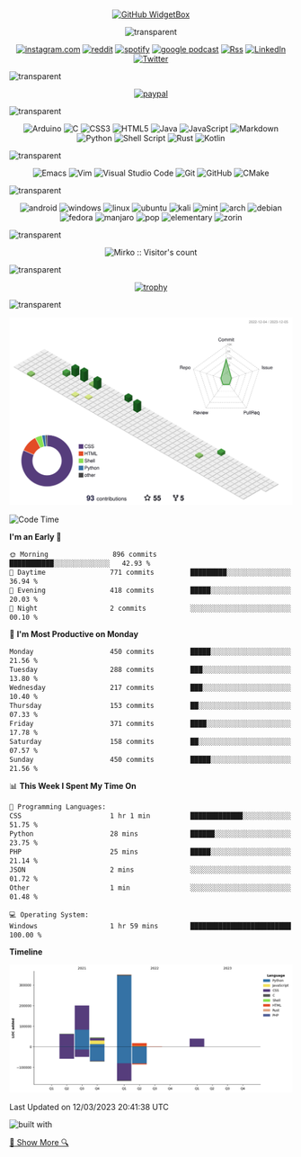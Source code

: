 #
 
<div align="center">
 
 [![GitHub WidgetBox](https://github-widgetbox.vercel.app/api/profile?username=Mirko-r&data=followers,repositories,stars,commits)](https://github.com/Jurredr/github-widgetbox)

![transparent](https://capsule-render.vercel.app/api?type=transparent&fontColor=703ee5&text=Social&height=150&fontSize=60)
 
[![instagram.com](https://img.shields.io/badge/Instagram-E4405F?style=for-the-badge&logo=instagram&logoColor=white)](https://instagram.com/mirko_rovere/)
[![reddit](https://img.shields.io/badge/Reddit-FF4500?style=for-the-badge&logo=reddit&logoColor=white)](https://reddit.com/user/mirkou)
[![spotify](https://img.shields.io/badge/Spotify-1ED760?&style=for-the-badge&logo=spotify&logoColor=white)](https://open.spotify.com/show/58cchaSIqWwuQ9pRYeX4kY)
[![google podcast](https://img.shields.io/badge/Google_Podcasts-4285F4?style=for-the-badge&logo=google-podcasts&logoColor=white)](https://www.google.com/podcasts?feed=aHR0cHM6Ly9hbmNob3IuZm0vcy8zZTQ0ZTMzMC9wb2RjYXN0L3Jzcw==)
[![Rss](https://img.shields.io/badge/rss-F88900?style=for-the-badge&logo=rss&logoColor=white)](https://mirko-r.github.io/blog/feed.xml)
[![LinkedIn](https://img.shields.io/badge/linkedin-%230077B5.svg?style=for-the-badge&logo=linkedin&logoColor=white)](https://www.linkedin.com/in/mirko-rovere-695a67203)
[![Twitter](https://img.shields.io/badge/Twitter-%231DA1F2.svg?style=for-the-badge&logo=Twitter&logoColor=white)](https://twitter.com/RovereMirko)

</div>

![transparent](https://capsule-render.vercel.app/api?type=transparent&fontColor=703ee5&text=Support&height=150&fontSize=60&desc=My%20Work&descAlignY=75&descAlign=60)

<div align="center">

[![paypal](https://img.shields.io/badge/PayPal-00457C?style=for-the-badge&logo=paypal&logoColor=white)](https://paypal.me/mirkorovere)

</div>

![transparent](https://capsule-render.vercel.app/api?type=transparent&fontColor=703ee5&text=Language&height=150&fontSize=60&desc=That%20I%20Know&descAlignY=75&descAlign=60)

<div align="center">

![Arduino](https://img.shields.io/badge/-Arduino-%23000000?style=for-the-badge&logo=Arduino&logoColor=white) 
![C](https://img.shields.io/badge/c-%23000000.svg?style=for-the-badge&logo=c&logoColor=white) 
![CSS3](https://img.shields.io/badge/css3-%23000000.svg?style=for-the-badge&logo=css3&logoColor=white) 
![HTML5](https://img.shields.io/badge/html5-%23000000.svg?style=for-the-badge&logo=html5&logoColor=white) 
![Java](https://img.shields.io/badge/java-%23000000.svg?style=for-the-badge&logo=java&logoColor=white) 
![JavaScript](https://img.shields.io/badge/javascript-%23000000.svg?style=for-the-badge&logo=javascript&logoColor=white) 
![Markdown](https://img.shields.io/badge/markdown-%23000000.svg?style=for-the-badge&logo=markdown&logoColor=white)
![Python](https://img.shields.io/badge/python-%23000000?style=for-the-badge&logo=python&logoColor=white)
![Shell Script](https://img.shields.io/badge/shell_script-%23000000.svg?style=for-the-badge&logo=gnu-bash&logoColor=white) 
![Rust](https://img.shields.io/badge/rust-%23000000.svg?style=for-the-badge&logo=rust&logoColor=white)
![Kotlin](https://img.shields.io/badge/kotlin-%23000000.svg?style=for-the-badge&logo=kotlin&logoColor=white)
 
</div>

![transparent](https://capsule-render.vercel.app/api?type=transparent&fontColor=703ee5&text=Other%20Stuffs&height=150&fontSize=60&desc=That%20I%20Know&descAlignY=75&descAlign=60)

<div align="center">

![Emacs](https://img.shields.io/badge/Emacs-%237F5AB6.svg?&style=for-the-badge&logo=gnu-emacs&logoColor=white) ![Vim](https://img.shields.io/badge/VIM-%2311AB00.svg?style=for-the-badge&logo=vim&logoColor=white) ![Visual Studio Code](https://img.shields.io/badge/Visual%20Studio%20Code-0078d7.svg?style=for-the-badge&logo=visual-studio-code&logoColor=white) ![Git](https://img.shields.io/badge/git-%23F05033.svg?style=for-the-badge&logo=git&logoColor=white) ![GitHub](https://img.shields.io/badge/github-%23121011.svg?style=for-the-badge&logo=github&logoColor=white) ![CMake](https://img.shields.io/badge/CMake-%23008FBA.svg?style=for-the-badge&logo=cmake&logoColor=white)

</div>

![transparent](https://capsule-render.vercel.app/api?type=transparent&fontColor=703ee5&text=OS&height=150&fontSize=60&desc=That%20I%20Know&descAlignY=75&descAlign=60)

<div align="center">

![android](https://img.shields.io/badge/Android-3DDC84?style=for-the-badge&logo=android&logoColor=white) ![windows](https://img.shields.io/badge/Windows-0078D6?style=for-the-badge&logo=windows&logoColor=white) ![linux](https://img.shields.io/badge/Linux-FCC624?style=for-the-badge&logo=linux&logoColor=black) ![ubuntu](https://img.shields.io/badge/Ubuntu-E95420?style=for-the-badge&logo=ubuntu&logoColor=white) ![kali](https://img.shields.io/badge/Kali_Linux-557C94?style=for-the-badge&logo=kali-linux&logoColor=white) ![mint](https://img.shields.io/badge/Linux_Mint-87CF3E?style=for-the-badge&logo=linux-mint&logoColor=white) ![arch](https://img.shields.io/badge/Arch_Linux-1793D1?style=for-the-badge&logo=arch-linux&logoColor=white) ![debian](https://img.shields.io/badge/Debian-A81D33?style=for-the-badge&logo=debian&logoColor=white) ![fedora](https://img.shields.io/badge/Fedora-294172?style=for-the-badge&logo=fedora&logoColor=white) ![manjaro](https://img.shields.io/badge/manjaro-35BF5C?style=for-the-badge&logo=manjaro&logoColor=white) ![pop](https://img.shields.io/badge/Pop!_OS-48B9C7?style=for-the-badge&logo=Pop!_OS&logoColor=white) ![elementary](https://img.shields.io/badge/Elementary%20OS-64BAFF?style=for-the-badge&logo=elementary&logoColor=white) ![zorin](https://img.shields.io/badge/Zorin%20OS-0CC1F3?style=for-the-badge&logo=zorin&logoColor=white)

</div>

![transparent](https://capsule-render.vercel.app/api?type=transparent&fontColor=703ee5&text=Visitor's&height=150&fontSize=60&desc=Count&descAlignY=75&descAlign=60)

<div align="center">

![Mirko :: Visitor's count](https://profile-counter.glitch.me/{Mirko-r}/count.svg)

</div>

![transparent](https://capsule-render.vercel.app/api?type=transparent&fontColor=703ee5&text=My&height=150&fontSize=60&desc=Trophies&descAlignY=75&descAlign=60)

<div align="center">

[![trophy](https://github-profile-trophy.vercel.app/?username=Mirko-r)](https://github.com/ryo-ma/github-profile-trophy)

</div>

![transparent](https://capsule-render.vercel.app/api?type=transparent&fontColor=703ee5&text=Github&height=150&fontSize=60&desc=Stats&descAlignY=75&descAlign=60)

<div align="center">
 
![](./profile-3d-contrib/profile-green-animate.svg)

</div>

<!--START_SECTION:waka-->
![Code Time](http://img.shields.io/badge/Code%20Time-215%20hrs%203%20mins-blue)

**I'm an Early 🐤** 

```text
🌞 Morning                896 commits         ███████████░░░░░░░░░░░░░░   42.93 % 
🌆 Daytime                771 commits         █████████░░░░░░░░░░░░░░░░   36.94 % 
🌃 Evening                418 commits         █████░░░░░░░░░░░░░░░░░░░░   20.03 % 
🌙 Night                  2 commits           ░░░░░░░░░░░░░░░░░░░░░░░░░   00.10 % 
```
📅 **I'm Most Productive on Monday** 

```text
Monday                   450 commits         █████░░░░░░░░░░░░░░░░░░░░   21.56 % 
Tuesday                  288 commits         ███░░░░░░░░░░░░░░░░░░░░░░   13.80 % 
Wednesday                217 commits         ███░░░░░░░░░░░░░░░░░░░░░░   10.40 % 
Thursday                 153 commits         ██░░░░░░░░░░░░░░░░░░░░░░░   07.33 % 
Friday                   371 commits         ████░░░░░░░░░░░░░░░░░░░░░   17.78 % 
Saturday                 158 commits         ██░░░░░░░░░░░░░░░░░░░░░░░   07.57 % 
Sunday                   450 commits         █████░░░░░░░░░░░░░░░░░░░░   21.56 % 
```


📊 **This Week I Spent My Time On** 

```text
💬 Programming Languages: 
CSS                      1 hr 1 min          █████████████░░░░░░░░░░░░   51.75 % 
Python                   28 mins             ██████░░░░░░░░░░░░░░░░░░░   23.75 % 
PHP                      25 mins             █████░░░░░░░░░░░░░░░░░░░░   21.14 % 
JSON                     2 mins              ░░░░░░░░░░░░░░░░░░░░░░░░░   01.72 % 
Other                    1 min               ░░░░░░░░░░░░░░░░░░░░░░░░░   01.48 % 

💻 Operating System: 
Windows                  1 hr 59 mins        █████████████████████████   100.00 % 
```

**Timeline**

![Lines of Code chart](https://raw.githubusercontent.com/Mirko-r/Mirko-r/main/assets/bar_graph.png)


 Last Updated on 12/03/2023 20:41:38 UTC
<!--END_SECTION:waka-->

![built with](http://ForTheBadge.com/images/badges/built-by-developers.svg)

[🔎 Show More 🔍](https://github.com/Mirko-r?tab="repositories")
